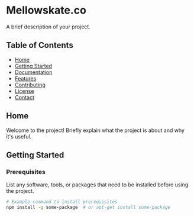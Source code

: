 # Mellowskate.co


A brief description of your project.

## Table of Contents

- [Home](#home)
- [Getting Started](#getting-started)
- [Documentation](#documentation)
- [Features](#features)
- [Contributing](#contributing)
- [License](#license)
- [Contact](#contact)

## Home

Welcome to the project! Briefly explain what the project is about and why it's useful.

## Getting Started

### Prerequisites

List any software, tools, or packages that need to be installed before using the project.

```bash
# Example command to install prerequisites
npm install -g some-package  # or apt-get install some-package
